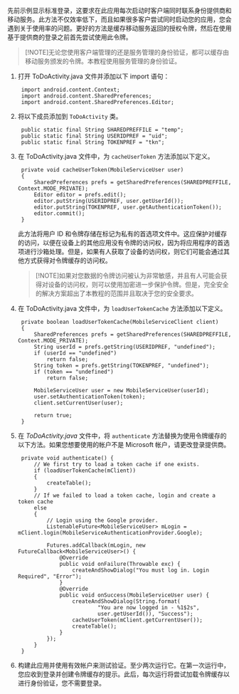 
先前示例显示标准登录，这要求在此应用每次启动时客户端同时联系身份提供商和移动服务。此方法不仅效率低下，而且如果很多客户尝试同时启动您的应用，您会遇到关于使用率的问题。更好的方法是缓存移动服务返回的授权令牌，然后在使用基于提供商的登录之前首先尝试使用此令牌。 

>[!NOTE]无论您使用客户端管理的还是服务管理的身份验证，都可以缓存由移动服务颁发的令牌。本教程使用服务管理的身份验证。

1. 打开 ToDoActivity.java 文件并添加以下 import 语句：

        import android.content.Context;
        import android.content.SharedPreferences;
        import android.content.SharedPreferences.Editor;

2. 将以下成员添加到  `ToDoActivity` 类。

    	public static final String SHAREDPREFFILE = "temp";	
	    public static final String USERIDPREF = "uid";	
    	public static final String TOKENPREF = "tkn";	

3. 在 ToDoActivity.java 文件中，为 `cacheUserToken` 方法添加以下定义。
 
    	private void cacheUserToken(MobileServiceUser user)
	    {
    		SharedPreferences prefs = getSharedPreferences(SHAREDPREFFILE, Context.MODE_PRIVATE);
    	    Editor editor = prefs.edit();
	        editor.putString(USERIDPREF, user.getUserId());
    	    editor.putString(TOKENPREF, user.getAuthenticationToken());
	        editor.commit();
    	}	
  
    此方法将用户 ID 和令牌存储在标记为私有的首选项文件中。这应保护对缓存的访问，以便在设备上的其他应用没有令牌的访问权，因为将应用程序的首选项进行沙箱处理。但是，如果有人获取了设备的访问权，则它们可能会通过其他方式获得对令牌缓存的访问权。 

    >[!NOTE]如果对您数据的令牌访问被认为非常敏感，并且有人可能会获得对设备的访问权，则可以使用加密进一步保护令牌。但是，完全安全的解决方案超出了本教程的范围并且取决于您的安全要求。

4. 在 ToDoActivity.java 文件中，为 `loadUserTokenCache` 方法添加以下定义。

    	private boolean loadUserTokenCache(MobileServiceClient client)
	    {
	        SharedPreferences prefs = getSharedPreferences(SHAREDPREFFILE, Context.MODE_PRIVATE);
    	    String userId = prefs.getString(USERIDPREF, "undefined"); 
	        if (userId == "undefined")
	            return false;
    	    String token = prefs.getString(TOKENPREF, "undefined"); 
    	    if (token == "undefined")
    	        return false;
        	    
    	    MobileServiceUser user = new MobileServiceUser(userId);
    	    user.setAuthenticationToken(token);
    	    client.setCurrentUser(user);
        	    
    	    return true;
	    }

5. 在  *ToDoActivity.java* 文件中，将  `authenticate` 方法替换为使用令牌缓存的以下方法。如果您想要使用的帐户不是 Microsoft 帐户，请更改登录提供商。

		private void authenticate() {
			// We first try to load a token cache if one exists.
		    if (loadUserTokenCache(mClient))
		    {
		        createTable();
		    }
		    // If we failed to load a token cache, login and create a token cache
		    else
		    {
			    // Login using the Google provider.    
				ListenableFuture<MobileServiceUser> mLogin = mClient.login(MobileServiceAuthenticationProvider.Google);
		
		    	Futures.addCallback(mLogin, new FutureCallback<MobileServiceUser>() {
		    		@Override
		    		public void onFailure(Throwable exc) {
		    			createAndShowDialog("You must log in. Login Required", "Error");
		    		}   		
		    		@Override
		    		public void onSuccess(MobileServiceUser user) {
		    			createAndShowDialog(String.format(
		                        "You are now logged in - %1$2s",
		                        user.getUserId()), "Success");
		    			cacheUserToken(mClient.getCurrentUser());
		    			createTable();	
		    		}
		    	});
		    }
		}

6. 构建此应用并使用有效帐户来测试验证。至少两次运行它。在第一次运行中，您应收到登录并创建令牌缓存的提示。此后，每次运行将尝试加载令牌缓存以进行身份验证，您不需要登录。

<!---HONumber=71-->